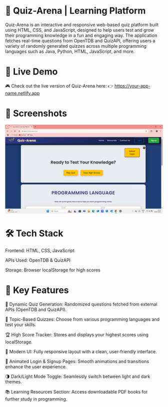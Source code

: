# 🎯 Quiz-Arena | Learning Platform
Quiz-Arena is an interactive and responsive web-based quiz platform built using HTML, CSS, and JavaScript, designed to help users test and grow their programming knowledge in a fun and engaging way. The application fetches real-time questions from OpenTDB and QuizAPI, offering users a variety of randomly generated quizzes across multiple programming languages such as Java, Python, HTML, JavaScript, and more.

# 🔗 Live Demo
🎮 Check out the live version of Quiz-Arena here:
👉 https://your-app-name.netlify.app
# 📸 Screenshots
![image](https://github.com/rohit159159/Quiz-WebApp/blob/22b46919ebe062cd3611a3494b076561683cab5d/quiz.png)

# 🛠️ Tech Stack
Frontend: HTML, CSS, JavaScript

APIs Used: OpenTDB & QuizAPI

Storage: Browser localStorage for high scores

# 🚀 Key Features

🔄 Dynamic Quiz Generation: Randomized questions fetched from external APIs (OpenTDB and QuizAPI).

🧠 Topic-Based Quizzes: Choose from various programming languages and test your skills.

🏆 High Score Tracker: Stores and displays your highest scores using localStorage.

🎨 Modern UI: Fully responsive layout with a clean, user-friendly interface.

🔐 Animated Login & Signup Pages: Smooth animations and transitions enhance the user experience.

🌗 Dark/Light Mode Toggle: Seamlessly switch between light and dark themes.

📚 Learning Resources Section: Access downloadable PDF books for further study in programming.
